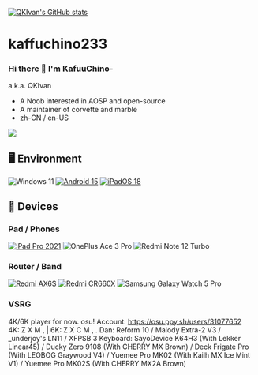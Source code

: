 [![QKIvan's GitHub stats](https://github-readme-stats-one-bice.vercel.app/api?username=kaffuchino233&show_icons=true&role=OWNER,ORGANIZATION_MEMBER,COLLABORATOR&include_all_commits=true&theme=catppuccin_latte&theme=graywhite&count_private=true&hide_border=true)](https://github.com/anuraghazra/github-readme-stats)

# kaffuchino233
### Hi there 👋 I'm KafuuChino-
a.k.a. QKIvan

- A Noob interested in AOSP and open-source
- A maintainer of corvette and marble
- zh-CN / en-US

<img src="https://github-readme-stats-one-bice.vercel.app/api/top-langs/?username=kaffuchino233&layout=compact&exclude_repo=Hardware-Course&hide=Jupyter%20Notebook,MATLAB&role=OWNER,ORGANIZATION_MEMBER&langs_count=10"> </picture>

## 🖥️ Environment

![Windows 11](https://img.shields.io/badge/Windows%2011-00adef?style=flat-square&logo=windows&logoColor=ffffff)
[![Android 15](https://img.shields.io/badge/Android%2015-3ddc84?style=flat-square&logo=android&logoColor=ffffff)](https://www.android.com/android-15/)
[![iPadOS 18](https://img.shields.io/badge/iPadOS%2018-4F4F4F?style=flat-square&logo=apple&logoColor=FFFFFF&labelColor=4F4F4F)](https://www.apple.com/ipados/ipados-18/)

## 📱 Devices

### Pad / Phones
[![iPad Pro 2021](https://img.shields.io/badge/iPad%20Pro%202021-4F4F4F?style=flat-square&logo=apple&logoColor=FFFFFF&labelColor=4F4F4F)](https://www.apple.com/ipad-pro/)
![OnePlus Ace 3 Pro](https://img.shields.io/badge/OnePlus%20Ace%203%20Pro-f5010c?style=flat-square&logo=oneplus&logoColor=ffffff)
![Redmi Note 12 Turbo](https://img.shields.io/badge/Redmi%20Note%2012%20Turbo-fd4900?style=flat-square&logo=xiaomi&logoColor=ffffff)

### Router / Band

[![Redmi AX6S](https://img.shields.io/badge/Redmi%20AX6S-ED9121?style=flat-square&logo=xiaomi&logoColor=FFFFFF&labelColor=ED9121)](https://www.mi.com/shop/buy/detail?product_id=15032)
[![Redmi CR660X](https://img.shields.io/badge/Redmi%20CR660X-ED9121?style=flat-square&logo=xiaomi&logoColor=FFFFFF&labelColor=ED9121)](https://www.mi.com/shop/buy/detail?product_id=15032)
![Samsung Galaxy Watch 5 Pro](https://img.shields.io/badge/Samsung%20Galaxy%20Watch%205%20Pro-1428a0?style=flat-square&logo=samsung&logoColor=ffffff)

### VSRG
4K/6K player for now.
osu! Account: https://osu.ppy.sh/users/31077652  
4K: Z X M , | 6K: Z X C M , .
Dan: Reform 10 / Malody Extra-2 V3 / _underjoy's LN11 / XFPSB 3
Keyboard: SayoDevice K64H3 (With Lekker Linear45) / Ducky Zero 9108 (With CHERRY MX Brown) / Deck Frigate Pro (With LEOBOG Graywood V4) / Yuemee Pro MK02 (With Kailh MX Ice Mint V1) / Yuemee Pro MK02S (With CHERRY MX2A Brown)
